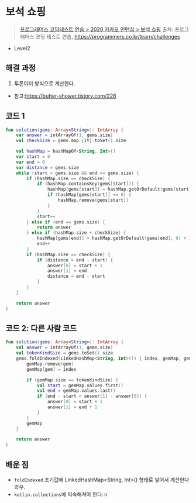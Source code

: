 # 보석 쇼핑

> [프로그래머스 코딩테스트 연습 > 2020 카카오 인턴십 > 보석 쇼핑](https://programmers.co.kr/learn/courses/30/lessons/67258)
> 출처: 프로그래머스 코딩 테스트 연습, https://programmers.co.kr/learn/challenges

- Level2

## 해결 과정

1. 투폰이터 방식으로 계산한다.
 - 참고:https://butter-shower.tistory.com/226
 

## 코드 1

```kotlin
fun solution(gems: Array<String>): IntArray {
    var answer = intArrayOf(1, gems.size)
    val checkSize = gems.map {it}.toSet().size

    val hashMap = hashMapOf<String, Int>()
    var start = 0
    var end = 0
    var distance = gems.size
    while (start < gems.size && end <= gems.size) {
        if (hashMap.size == checkSize) {
            if (hashMap.containsKey(gems[start])) {
                hashMap[gems[start]] = hashMap.getOrDefault(gems[start], 0) - 1
                if (hashMap[gems[start]] == 0) {
                    hashMap.remove(gems[start])
                }
            }
            start++
        } else if (end == gems.size) {
            return answer
        } else if (hashMap.size < checkSize) {
            hashMap[gems[end]] = hashMap.getOrDefault(gems[end], 0) + 1
            end++
        }
        if (hashMap.size == checkSize) {
            if (distance > end - start) {
                answer[0] = start + 1
                answer[1] = end
                distance = end - start
            }
        }
    }

    return answer
}
```

## 코드 2: 다른 사람 코드

```kotlin
fun solution(gems: Array<String>): IntArray {
    val answer = intArrayOf(1, gems.size)
    val tokenKindSize = gems.toSet().size
    gems.foldIndexed(LinkedHashMap<String, Int>()) { index, gemMap, gem ->
        gemMap.remove(gem)
        gemMap[gem] = index

        if (gemMap.size == tokenKindSize) {
            val start = gemMap.values.first()
            val end = gemMap.values.last()
            if (end - start < answer[1] - answer[0]) {
                answer[0] = start + 1
                answer[1] = end + 1
            }
        }
        gemMap
    }

    return answer
}
```

## 배운 점

- `foldIndexed` 초기값에 LinkedHashMap<String, Int>() 형태로 넣어서 계산한다 와우.
- `kotlin.collections`에 익숙해져야 한다.ㅠ

